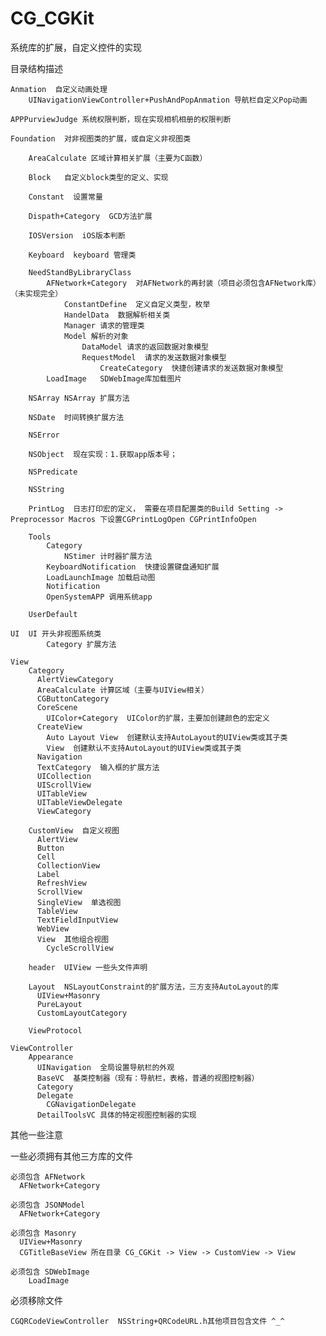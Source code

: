 # CG_CGKit
系统库的扩展，自定义控件的实现

目录结构描述

    Anmation  自定义动画处理
        UINavigationViewController+PushAndPopAnmation 导航栏自定义Pop动画
        
    APPPurviewJudge 系统权限判断，现在实现相机相册的权限判断
    
    Foundation  对非视图类的扩展，或自定义非视图类
        
        AreaCalculate 区域计算相关扩展（主要为C函数）
        
        Block   自定义block类型的定义、实现
        
        Constant  设置常量
        
        Dispath+Category  GCD方法扩展
    
        IOSVersion  iOS版本判断
    
        Keyboard  keyboard 管理类
        
        NeedStandByLibraryClass
            AFNetwork+Category  对AFNetwork的再封装（项目必须包含AFNetwork库）（未实现完全）
                ConstantDefine  定义自定义类型，枚举
                HandelData  数据解析相关类
                Manager 请求的管理类
                Model 解析的对象
                    DataModel 请求的返回数据对象模型
                    RequestModel  请求的发送数据对象模型
                        CreateCategory  快捷创建请求的发送数据对象模型
            LoadImage   SDWebImage库加载图片
    
        NSArray NSArray 扩展方法
    
        NSDate  时间转换扩展方法
    
        NSError 
    
        NSObject  现在实现：1.获取app版本号；
    
        NSPredicate
    
        NSString
    
        PrintLog  日志打印宏的定义， 需要在项目配置类的Build Setting -> Preprocessor Macros 下设置CGPrintLogOpen CGPrintInfoOpen
    
        Tools
            Category
                NStimer 计时器扩展方法
            KeyboardNotification  快捷设置键盘通知扩展
            LoadLaunchImage 加载启动图
            Notification
            OpenSystemAPP 调用系统app
            
        UserDefault 
        
    UI  UI 开头非视图系统类
            Category 扩展方法
        
    View
        Category
          AlertViewCategory
          AreaCalculate 计算区域（主要与UIView相关）
          CGButtonCategory
          CoreScene
            UIColor+Category  UIColor的扩展，主要加创建颜色的宏定义
          CreateView
            Auto Layout View  创建默认支持AutoLayout的UIView类或其子类
            View  创建默认不支持AutoLayout的UIView类或其子类
          Navigation
          TextCategory  输入框的扩展方法
          UICollection
          UIScrollView
          UITableView
          UITableViewDelegate
          ViewCategory
          
        CustomView  自定义视图
          AlertView
          Button
          Cell
          CollectionView
          Label
          RefreshView
          ScrollView
          SingleView  单选视图
          TableView
          TextFieldInputView 
          WebView
          View  其他组合视图
            CycleScrollView
            
        header  UIView 一些头文件声明
        
        Layout  NSLayoutConstraint的扩展方法，三方支持AutoLayout的库
          UIView+Masonry
          PureLayout
          CustomLayoutCategory
          
        ViewProtocol
        
    ViewController
        Appearance  
          UINavigation  全局设置导航栏的外观
          BaseVC  基类控制器（现有：导航栏，表格，普通的视图控制器）
          Category
          Delegate
            CGNavigationDelegate
          DetailToolsVC 具体的特定视图控制器的实现

其他一些注意

  一些必须拥有其他三方库的文件
  
    必须包含 AFNetwork
      AFNetwork+Category 
    
    必须包含 JSONModel
      AFNetwork+Category
      
    必须包含 Masonry
      UIView+Masonry  
      CGTitleBaseView 所在目录 CG_CGKit -> View -> CustomView -> View
      
    必须包含 SDWebImage
        LoadImage
    
  必须移除文件
  
  	CGQRCodeViewController  NSString+QRCodeURL.h其他项目包含文件 ^_^
